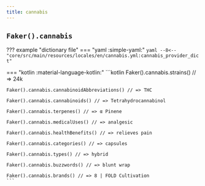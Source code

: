 ```yaml
---
title: cannabis
---
```


## `Faker().cannabis`

??? example "dictionary file"
    === "yaml :simple-yaml:"
        ```yaml
        --8<-- "core/src/main/resources/locales/en/cannabis.yml:cannabis_provider_dict"
        ```

=== "kotlin :material-language-kotlin:"
    ```kotlin
    Faker().cannabis.strains() // => 24k

    Faker().cannabis.cannabinoidAbbreviations() // => THC

    Faker().cannabis.cannabinoids() // => Tetrahydrocannabinol

    Faker().cannabis.terpenes() // => α Pinene

    Faker().cannabis.medicalUses() // => analgesic

    Faker().cannabis.healthBenefits() // => relieves pain

    Faker().cannabis.categories() // => capsules

    Faker().cannabis.types() // => hybrid

    Faker().cannabis.buzzwords() // => blunt wrap

    Faker().cannabis.brands() // => 8 | FOLD Cultivation
    ```
